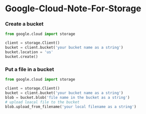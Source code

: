 # Google-Cloud-Note-For-Storage

### Create a bucket
```python
from google.cloud import storage

client = storage.Client()
bucket = client.bucket('your bucket name as a string')
bucket.location = 'us'
bucket.create()
```

### Put a file in a bucket
```python
from google.cloud import storage

client = storage.Client()
bucket = client.bucket('your bucket name as a string')
blob = bucket.blob('file name in the bucket as a string')   
# upload loacal file to the bucket
blob.upload_from_filename('your local filename as a string')
```